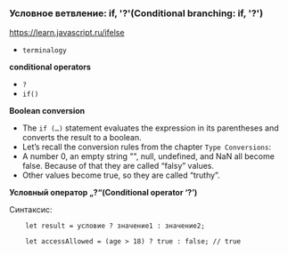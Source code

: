 ### Условное ветвление: if, '?'(Conditional branching: if, '?')

https://learn.javascript.ru/ifelse

- `terminalogy`

**conditional operators**

- `?`
- `if()`

**Boolean conversion**

- The `if (…)` statement evaluates the expression in its parentheses and converts the result to a boolean.
- Let’s recall the conversion rules from the chapter `Type Conversions`:
- A number 0, an empty string "", null, undefined, and NaN all become false. Because of that they are called “falsy”
  values.
- Other values become true, so they are called “truthy”.

**Условный оператор „?“(Conditional operator ‘?’)**

Синтаксис:

        let result = условие ? значение1 : значение2;
        
        let accessAllowed = (age > 18) ? true : false; // true
